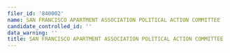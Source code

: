 ```yaml
---
filer_id: '840002'
name: SAN FRANCISCO APARTMENT ASSOCIATION POLITICAL ACTION COMMITTEE
candidate_controlled_id: ''
data_warning: ''
title: SAN FRANCISCO APARTMENT ASSOCIATION POLITICAL ACTION COMMITTEE
---
```

